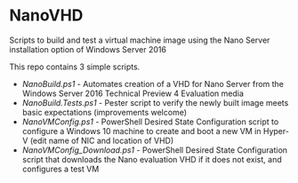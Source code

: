 # NanoVHD
Scripts to build and test a virtual machine image using the Nano Server installation option of Windows Server 2016

This repo contains 3 simple scripts.
  *  *NanoBuild.ps1* - Automates creation of a VHD for Nano Server from the Windows Server 2016 Technical Preview 4 Evaluation media
  *  *NanoBuild.Tests.ps1* - Pester script to verify the newly built image meets basic expectations (improvements welcome)
  *  *NanoVMConfig.ps1* - PowerShell Desired State Configuration script to configure a Windows 10 machine to create and boot a new VM in Hyper-V (edit name of NIC and location of VHD)
  *  *NanoVMConfig_Download.ps1* - PowerShell Desired State Configuration script that downloads the Nano evaluation VHD if it does not exist, and configures a test VM  
